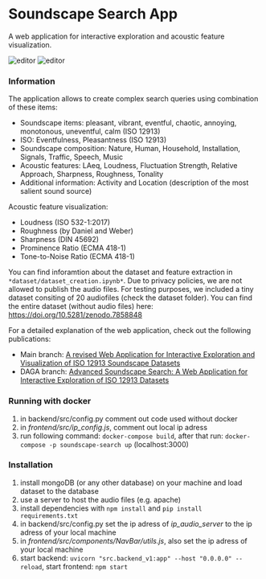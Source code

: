 # Soundscape Search App

A web application for interactive exploration and acoustic feature visualization.

![editor](https://github.com/Maerdm/soundscape-search/assets/43093891/3fd31bf0-60da-4ecf-9253-940c775391ef)
![editor](https://github.com/user-attachments/assets/c9c1b18f-1b0f-4456-86e5-b35d99cace10)

### Information

The application allows to create complex search queries using combination of these items:

- Soundscape items: pleasant, vibrant, eventful, chaotic, annoying,	monotonous,	uneventful,	calm (ISO 12913)
- ISO: Eventfulness, Pleasantness (ISO 12913)
- Soundscape composition: Nature, Human, Household, Installation, Signals, Traffic, Speech, Music
- Acoustic features: LAeq, Loudness, Fluctuation Strength, Relative Approach, Sharpness, Roughness, Tonality
- Additional information: Activity and Location (description of the most salient sound source)

Acoustic feature visualization:
- Loudness (ISO 532-1:2017)
- Roughness (by Daniel and Weber)
- Sharpness (DIN 45692)
- Prominence Ratio (ECMA 418-1)
- Tone-to-Noise Ratio (ECMA 418-1)

You can find inforamtion about the dataset and feature extraction in `*dataset/dataset_creation.ipynb*`. Due to privacy policies, we are not allowed to publish the audio files. For testing purposes, we included a tiny dataset consiting of 20 audiofiles (check the dataset folder). You can find the entire dataset (without audio files) here: https://doi.org/10.5281/zenodo.7858848

For a detailed explanation of the web application, check out the following publications:
- Main branch: [A revised Web Application for Interactive Exploration and Visualization of ISO 12913 Soundscape Datasets](link)
- DAGA branch:  [Advanced Soundscape Search: A Web Application for Interactive Exploration of ISO 12913 Datasets](https://www.researchgate.net/publication/380297332_Advanced_Soundscape_Search_A_Web_Application_for_Interactive_Exploration_of_ISO_12913_Datasets)

### Running with docker

1. in backend/src/config.py comment out code used without docker
2. in *frontend/src/ip_config.js*, comment out local ip adress
3. run following command: `docker-compose build`, after that run: `docker-compose -p soundscape-search up` (localhost:3000)

### Installation

1. install mongoDB (or any other database) on your machine and load dataset to the database
2. use a server to host the audio files (e.g. apache)
3. install dependencies with `npm install` and `pip install requirements.txt`
4. in backend/src/config.py set the ip adress of *ip_audio_server* to the ip adress of your local machine
5. in *frontend/src/components/NavBar/utils.js*, also set the ip adress of your local machine
6. start backend: `uvicorn "src.backend_v1:app" --host "0.0.0.0" --reload`, start frontend: `npm start`